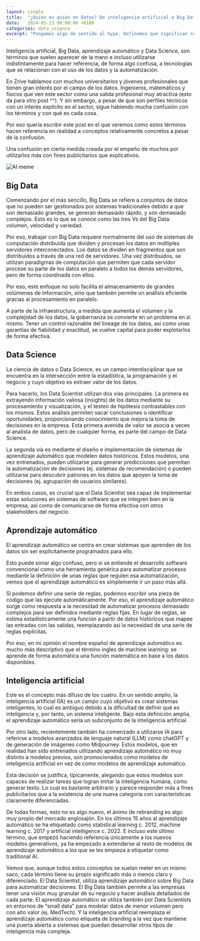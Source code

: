 ```yaml
---
layout: single
title:  "¿Quién es quién en Datos? De inteligencia artificial a Big Data."
date:   2024-05-13 00:00:00 +0100
categories: data_science
excerpt: "Pongamos algo de sentido al hype. Definamos qué significan realmente los conceptos más usados en el campo de los datos: inteligencia artificial, Big Data, aprendizaje automático y Data Science."
---
```

Inteligencia artificial, Big Data, aprendizaje automático y Data Science, son términos que suelen aparecer de la mano e incluso utilizarse indistintamente para hacer referencia, de forma algo confusa, a tecnologías que se relacionan con el uso de los datos y la automatización.

En Zrive hablamos con muchos universitarios y jóvenes profesionales que tienen gran interés por el campo de los datos. Ingenieros, matemáticos y físicos que ven este sector como una salida profesional muy atractiva (esto da para otro post ^^). Y sin embargo, a pesar de que son perfiles técnicos con un interés explícito en el sector, sigue habiendo mucha confusión con los términos y con qué es cada cosa.

Por eso quería escribir este post en el que veremos como estos términos hacen referencia en realidad a conceptos relativamente concretos a pesar de la confusión. 

Una confusión en cierta medida creada por el empeño de muchos por utilizarlos más con fines publicitarios que explicativos.

![AI meme](/assets/images/ai_meme.jpg) 

## Big Data

Comenzando por el más sencillo, Big Data se refiere a conjuntos de datos que no pueden ser gestionados por sistemas tradicionales debido a que son demasiado grandes, se generan demasiado rápido, y son demasiado complejos. Esto es lo que se conoce como las tres Vs del Big Data: volumen, velocidad y variedad.

Por eso, trabajar con Big Data requiere normalmente del uso de sistemas de computación distribuida que dividen y procesan los datos en múltiples servidores interconectados. Los datos se dividen en fragmentos que son distribuidos a través de una red de servidores. Una vez distribuidos, se utilizan paradigmas de computación que permiten que cada servidor procese su parte de los datos en paralelo a todos los demás servidores, pero de forma coordinada con ellos.

Por eso, este enfoque no solo facilita el almacenamiento de grandes volúmenes de información, sino que también permite un análisis eficiente gracias al procesamiento en paralelo.

A parte de la infraestructura, a medida que aumenta el volumen y la complejidad de los datos, la gobernanza se convierte en un problema en sí mismo. Tener un control razonable del lineage de los datos, así como unas garantías de fiabilidad y exactitud, se vuelve capital para poder explotarlos de forma efectiva.

## Data Science

La ciencia de datos o Data Science, es un campo interdisciplinar que se encuentra en la intersección entre la estadística, la programación y el negocio y cuyo objetivo es extraer valor de los datos.

Para hacerlo, los Data Scientist utilizan dos vías principales. La primera es extrayendo información valiosa (insights) de los datos mediante su procesamiento y visualización, y el testeo de hipótesis contrastables con los mismos. Estos análisis permiten sacar conclusiones o identificar oportunidades, proporcionando conocimiento que mejora la toma de decisiones en la empresa. Esta primera avenida de valor se asocia a veces al analista de datos, pero de cualquier forma, es parte del campo de Data Science.

La segunda vía es mediante el diseño e implementación de sistemas de aprendizaje automático que modelen datos históricos. Estos modelos, una vez entrenados, pueden utilizarse para generar predicciones que permitan la automatización de decisiones (ej. sistemas de recomendación) o pueden utilizarse para descubrir patrones en los datos que apoyen la toma de decisiones (ej. agrupación de usuarios similares).

En ambos casos, es crucial que el Data Scientist sea capaz de implementar estas soluciones en sistemas de software que se integren bien en la empresa, así como de comunicarse de forma efectiva con otros stakeholders del negocio.

## Aprendizaje automático

El aprendizaje automático se centra en crear sistemas que aprenden de los datos sin ser explícitamente programados para ello.

Esto puede sonar algo confuso, pero si se entiende el desarrollo software convencional como una herramienta genérica para automatizar procesos mediante la definición de unas reglas que regulen esa automatización, vemos que el aprendizaje automático es simplemente ir un paso más allá.

Si podemos definir una serie de reglas, podemos escribir una pieza de código que las ejecute automáticamente. Por eso, el aprendizaje automático surge como respuesta a la necesidad de automatizar procesos demasiado complejos para ser definidos mediante reglas fijas. En lugar de reglas, se estima estadísticamente una función a partir de datos históricos que mapee las entradas con las salidas, reemplazando así la necesidad de una serie de reglas explícitas.

Por eso, en mi opinión el nombre español de aprendizaje automático es mucho más descriptivo que el término ingles de machine learning: se aprende de forma automática una función matemática en base a los datos disponibles.

## Inteligencia artificial

Este es el concepto más difuso de los cuatro. En un sentido amplio, la inteligencia artificial (IA) es un campo cuyo objetivo es crear sistemas inteligentes, lo cual es ambiguo debido a la dificultad de definir qué es inteligencia y, por tanto, un sistema inteligente. Bajo esta definición amplia, el aprendizaje automático sería un subconjunto de la inteligencia artificial

Por otro lado, recientemente también ha comenzado a utilizarse IA para referirse a modelos avanzados de lenguaje natural (LLM) como chatGPT y de generación de imágenes como Midjourney. Estos modelos, que en realidad han sido entrenados utilizando aprendizaje automático no muy distinto a modelos previos, son promocionados como modelos de inteligencia artificial en vez de como modelos de aprendizaje automático.

Esta decisión se justifica, típicamente, alegando que estos modelos son capaces de realizar tareas que logran imitar la inteligencia humana, como generar texto. Lo cual es bastante arbitrario y parece responder más a fines publicitarios que a la existencia de una nueva categoría con características claramente diferenciadas.

De todas formas, esto no es algo nuevo, el ánimo de rebranding es algo muy propio del mercado anglosajón. En los últimos 15 años al aprendizaje automático se ha etiquetado como statistical learning c. 2012, machine learning c. 2017 y artificial intelligence c. 2022. E incluso este último término, que empezó haciendo referencia únicamente a los nuevos modelos generativos, ya ha empezado a extenderse al resto de modelos de aprendizaje automático a los que se les empieza a etiquetar como traditional AI.


Vemos que, aunque todos estos conceptos se suelan meter en un mismo saco, cada término tiene su propio significado más o menos claro y diferenciado. El Data Scientist, utiliza aprendizaje automático sobre Big Data para automatizar decisiones. El Big Data también permite a las empresas tener una visión muy granular de su negocio y hacer análisis detallados de cada parte. El aprendizaje automático se utiliza también por Data Scientists en entornos de “small data” para modelar datos de menor volumen pero con alto valor (ej. MedTech). Y la inteligencia artificial reemplaza el aprendizaje automático como etiqueta de branding a la vez que mantiene una puerta abierta a sistemas que puedan desarrollar otros tipos de inteligencia más compleja.